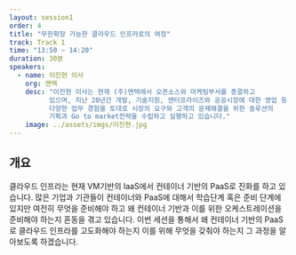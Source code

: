 ```yaml
---
layout: session1
order: 4
title: "무한확장 가능한 클라우드 인프라로의 여정"
track: Track 1
time: "13:50 ~ 14:20"
duration: 30분
speakers:
  - name: 이진현 이사
    org: 맨텍
    desc: "이진현 이사는 현재 (주)맨텍에서 오픈소스와 마케팅부서를 총괄하고
          있으며, 지난 20년간 개발, 기술지원, 엔터프라이즈와 공공시장에 대한 영업 등
          다양한 업무 경험을 토대로 시장의 요구와 고객의 문제해결을 위한 솔루션의
          기획과 Go to market전략을 수립하고 실행하고 있습니다."
    image: ../assets/imgs/이진현.jpg
---
```


## 개요
클라우드 인프라는 현재 VM기반의 IaaS에서 컨테이너 기반의 PaaS로 진화를 하고
있습니다. 많은 기업과 기관들이 컨테이너와 PaaS에 대해서 학습단계 혹은 준비
단계에 있지만 여전히 무엇을 준비해야 하고 왜 컨테이너 기반과 이를 위한
오케스트레이션을 준비해야 하는지 혼동을 겪고 있습니다. 이번 세션을 통해서 왜
컨테이너 기반의 PaaS로 클라우드 인프라를 고도화해야 하는지 이를 위해 무엇을
갖춰야 하는지 그 과정을 알아보도록 하겠습니다.

